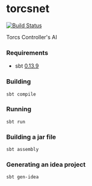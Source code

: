 # torcsnet

[![Build Status](https://magnum.travis-ci.com/Ignotus/torcsnet.svg?token=wwJeqCDpgp3zQEw8i5Wy&branch=master)](https://magnum.travis-ci.com/Ignotus/torcsnet)

Torcs Controller's AI

### Requirements

* sbt [0.13.9](http://www.scala-sbt.org/download.html)

### Building

```
sbt compile
```

### Running

```
sbt run
```

### Building a jar file

```
sbt assembly
```

### Generating an idea project

```
sbt gen-idea
```

